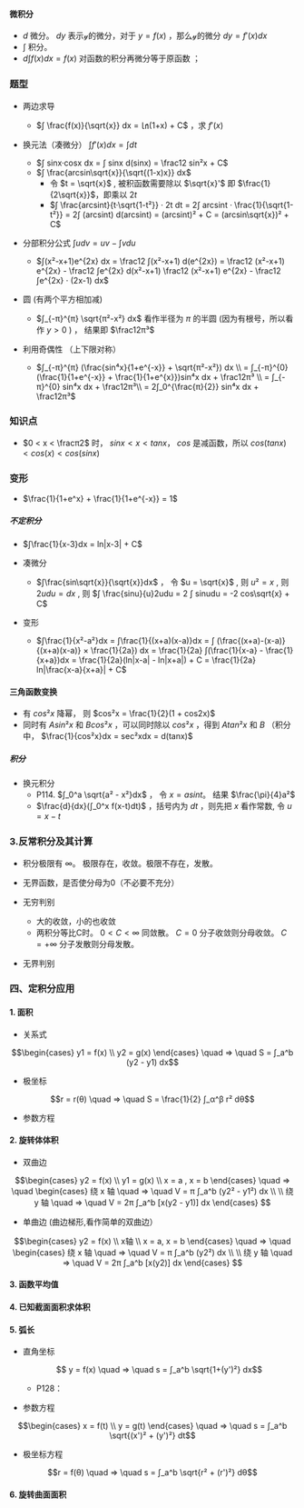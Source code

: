 
#### 微积分
- $d$ 微分。 $dy$ 表示𝓎的微分，对于 $y = f(x)$ ，那么𝓎的微分 $dy = f'(x)dx$
- $∫$ 积分。
- $d∫f(x)dx = f(x)$ 对函数的积分再微分等于原函数
；

### 题型
- 两边求导
  - $∫ \frac{f(x)}{\sqrt{x}} dx = ㏑(1+x) + C$ ，求 $f'(x)$

- 换元法（凑微分） $∫f'(x)dx = ∫dt$
  - $∫ sinx·cosx dx = ∫ sinx d(sinx) = \frac12 sin²x + C$
  - $∫ \frac{arcsin\sqrt{x}}{\sqrt{(1-x)x}} dx$ 
    - 令 $t = \sqrt{x}$ , 被积函数需要除以 $\sqrt{x}'$ 即 $\frac{1}{2\sqrt{x}}$，即乘以 $2t$ 
    - $∫ \frac{arcsint}{t·\sqrt{1-t²}} · 2t dt = 2∫ arcsint · \frac{1}{\sqrt{1-t²}} = 2∫ (arcsint) d(arcsint) = (arcsint)² + C = (arcsin\sqrt{x})² + C$

- 分部积分公式  $∫udv = uv - ∫vdu$
  - $∫(x²-x+1)e^{2x} dx = \frac12 ∫(x²-x+1) d(e^{2x}) = \frac12 (x²-x+1) e^{2x} - \frac12 ∫e^{2x} d(x²-x+1) \frac12 (x²-x+1) e^{2x} - \frac12 ∫e^{2x} · (2x-1) dx$

- 圆 (有两个平方相加减)
  - $∫_{-π}^{π} \sqrt{π²-x²} dx$ 看作半径为 $π$ 的半圆 (因为有根号，所以看作 $y>0$ ) ， 结果即 $\frac12π³$


- 利用奇偶性 （上下限对称）

  - $∫_{-π}^{π} (\frac{sin⁴x}{1+e^{-x}} + \sqrt{π²-x²}) dx \\
  = ∫_{-π}^{0} (\frac{1}{1+e^{-x}} + \frac{1}{1+e^{x}})sin⁴x dx + \frac12π³ \\ 
  = ∫_{-π}^{0} sin⁴x dx + \frac12π³\\
  = 2∫_0^{\frac{π}{2}}  sin⁴x dx + \frac12π³$




### 知识点
- $0 < x < \fracπ2$ 时， $sinx < x < tanx$， $cos$ 是减函数，所以 $cos(tanx) < cos(x) < cos(sinx)$


### 变形
- $\frac{1}{1+e^x} + \frac{1}{1+e^{-x}} =  1$


##### 不定积分
- $∫\frac{1}{x-3}dx = ln|x-3| + C$ 


- 凑微分
  - $∫\frac{sin\sqrt{x}}{\sqrt{x}}dx$ ， 令 $u = \sqrt{x}$ , 则 $u² = x$ , 则 $2udu = dx$ , 则 $∫ \frac{sinu}{u}2udu = 2 ∫ sinudu =  -2 cos\sqrt{x} + C$

- 变形
  - $∫\frac{1}{x²-a²}dx = ∫\frac{1}{(x+a)(x-a)}dx = ∫ (\frac{(x+a)-(x-a)}{(x+a)(x-a)} × \frac{1}{2a}) dx = \frac{1}{2a} ∫(\frac{1}{x-a} - \frac{1}{x+a})dx = \frac{1}{2a}(ln|x-a| - ln|x+a|) + C = \frac{1}{2a} ln|\frac{x-a}{x+a}| + C$




#### 三角函数变换
- 有 $cos²x$ 降幂， 则 $cos²x = \frac{1}{2}(1 + cos2x)$
- 同时有 $Asin²x$ 和 $Bcos²x$ ，可以同时除以 $cos²x$ ，得到 $Atan²x$ 和 $B$ （积分中， $\frac{1}{cos²x}dx = sec²xdx = d(tanx)$



##### 积分 

- 换元积分
  - P114. $∫_0^a \sqrt{a² - x²}dx$ ， 令 $x = asint$。  结果 $\frac{\pi}{4}a²$ 
  - $\frac{d}{dx}(∫_0^x f(x-t)dt)$ ，括号内为 $dt$ ，则先把 $x$ 看作常数, 令 $u = x - t$



### 3.反常积分及其计算

- 积分极限有 $∞$。 极限存在，收敛。极限不存在，发散。
- 无界函数，是否使分母为0（不必要不充分）


- 无穷判别
  - 大的收敛，小的也收敛
  - 两积分等比C时。 $0<C<∞$ 同敛散。 $C=0$ 分子收敛则分母收敛。 $C=+∞$ 分子发散则分母发散。
- 无界判别


### 四、定积分应用

#### 1. 面积
- 关系式
```math
\begin{cases}
  y1 = f(x) \\
  y2 = g(x)
\end{cases}

\quad ⇒ \quad  S = ∫_a^b (y2 - y1)  dx
```
- 极坐标
```math
r = r(θ) \quad ⇒ \quad S = \frac{1}{2} ∫_α^β r² dθ
```

- 参数方程



#### 2. 旋转体体积
- 双曲边
```math
\begin{cases}
  y2 = f(x) \\ 
  y1 = g(x) \\
  x = a , x = b
\end{cases}
\quad ⇒ \quad
\begin{cases}
  绕 x 轴 \quad ⇒ \quad V = π ∫_a^b (y2² - y1²) dx \\
  \\
  绕 y 轴 \quad ⇒ \quad V = 2π ∫_a^b [x(y2 - y1)] dx
\end{cases} 
```

- 单曲边 (曲边梯形,看作简单的双曲边）
```math
\begin{cases}
  y2 = f(x) \\ 
  x轴 \\
  x = a, x = b
\end{cases}
\quad ⇒ \quad
\begin{cases}
  绕 x 轴 \quad ⇒ \quad V = π ∫_a^b (y2²) dx \\
  \\
  绕 y 轴 \quad ⇒ \quad V = 2π ∫_a^b [x(y2)] dx
\end{cases} 
```



#### 3. 函数平均值

#### 4. 已知截面面积求体积

#### 5. 弧长
- 直角坐标
  ```math
    y = f(x)  \quad ⇒ \quad s = ∫_a^b \sqrt{1+(y')²} dx
  ```
  - P128：

- 参数方程
```math
\begin{cases}
  x = f(t) \\
  y = g(t)
\end{cases} 

\quad ⇒ \quad  s = ∫_a^b \sqrt{(x')² + (y')²} dt
```

- 极坐标方程
```math 
r = f(θ) \quad ⇒ \quad  s = ∫_a^b \sqrt{r²  + (r')²} dθ
```

#### 6. 旋转曲面面积